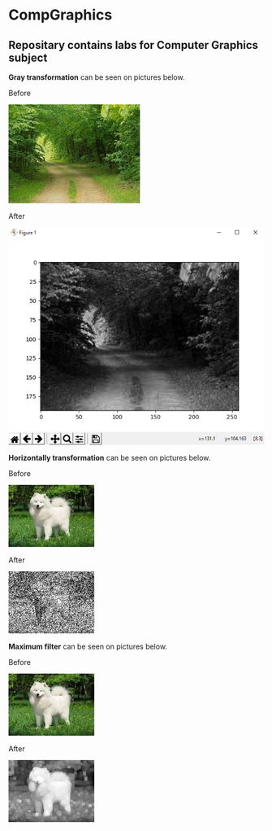 # CompGraphics

## Repositary contains labs for Computer Graphics subject

**Gray transformation** can be seen on pictures below.

Before


![Before](image.jpg)


After


![After](AfterGrayTransformation.png)


**Horizontally transformation** can be seen on pictures below.

Before


![Before](dog.jpg)


After


![After](horizontally_transformed_dog.jpg)

**Maximum filter** can be seen on pictures below.

Before


![Before](dog.jpg)


After


![After](maximum_filtered_dog.jpg)
